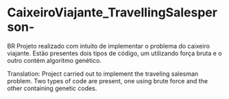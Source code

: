 # CaixeiroViajante_TravellingSalesperson-
BR
Projeto realizado com intuito de implementar o problema do caixeiro viajante. 
Estão presentes dois tipos de código, um utilizando força bruta e o outro contém algoritmo genético.
 
Translation:
Project carried out to implement the traveling salesman problem.
Two types of code are present, one using brute force and the other containing genetic codes.
